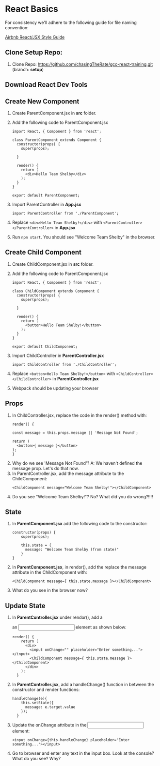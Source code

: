 # React Basics

For consistency we'll adhere to the following guide for file naming convention:

[Airbnb React/JSX Style Guide](https://github.com/airbnb/javascript/tree/master/react#naming)

## Clone Setup Repo:

1. Clone Repo: https://github.com/chasingTheRate/gcc-react-training.git (branch: **setup**)

## Download React Dev Tools

## Create New Component

1.  Create ParentComponent.jsx in **src** folder.
2.  Add the following code to ParentComponent.jsx
    ```
    import React, { Component } from 'react';

    class ParentComponent extends Component {
      constructor(props) {
        super(props);

      }

      render() {
        return (
          <div>Hello Team Shelby</div>
        );
      }
    }

    export default ParentComponent;
    ```
3.  Import ParentController in **App.jsx**

    ```
    import ParentController from './ParentComponent';
    ```
4.  Replace ```<div>Hello Team Shelby!</div>``` with ```<ParentController></ParentController>``` in **App.jsx**
5.  Run ```npm start```.  You should see "Welcome Team Shelby" in the browser.

## Create Child Component

1.  Create ChildComponent.jsx in **src** folder.
2.  Add the following code to ParentComponent.jsx
    ```
    import React, { Component } from 'react';

    class ChildComponent extends Component {
      constructor(props) {
        super(props);

      }

      render() {
        return (
          <button>Hello Team Shelby!</button>
        );
      }
    }

    export default ChildComponent;
    ```
3.  Import ChildController in **ParentController.jsx**

    ```
    import ChildController from './ChildController';
    ```
4.  Replace ```<button>Hello Team Shelby!</button>``` with ```<ChildController></ChildController>``` in **ParentController.jsx**
5.  Webpack should be updating your browser

## Props

1.  In ChildController.jsx, replace the code in the render() method with:
    ```
    render() {

    const message = this.props.message || 'Message Not Found';

    return (
      <button>{ message }</button>
    );
    }
    ```
2.  Why do we see 'Message Not Found'?  A: We haven't defined the message prop.  Let's do that now.
3.  In ParentController.jsx, add the message attribute to the ChildComponent:
    ```
    <ChildComponent message="Welcome Team Shelby!"></ChildComponent>
    ```
4.  Do you see "Welcome Team Shelby!"?  No?  What did you do wrong?!!!!

## State

1.  In **ParentComponent.jsx** add the following code to the constructor:
    ```
    constructor(props) {
        super(props);

        this.state = {
          message: "Welcome Team Shelby (from state)"
        }
    }
    ```
2.  In **ParentComponent.jsx**, in rendor(), add the replace the message attribute in the ChildComponent with:
    ```
    <ChildComponent message={ this.state.message }></ChildComponent>
    ```
3. What do you see in the browser now?

## Update State

1.  In **ParentController.jsx** under rendor(), add a <div> an <input> element as shown below:
    ```
    render() {
        return (
          <div>
            <input onChange="" placeholder="Enter something..."></input>
            <ChildComponent message={ this.state.message }></ChildComponent>
          </div>
        );
      }
    ```
2.  In **ParentController.jsx**, add a handleChange() function in between the constructor and render functions:

    ```
    handleChange(e){
        this.setState({
          message: e.target.value
        });
      }
    ```
3. Update the onChange attribute in the <input> element:
    ```
    <input onChange={this.handleChange} placeholder="Enter something..."></input>
    ```
4. Go to browser and enter any text in the input box.  Look at the console?  What do you see?  Why?
    
  
